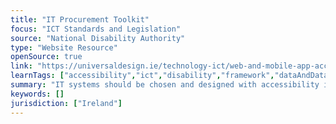 ```yaml
---
title: "IT Procurement Toolkit"
focus: "ICT Standards and Legislation"
source: "National Disability Authority"
type: "Website Resource"
openSource: true
link: "https://universaldesign.ie/technology-ict/web-and-mobile-app-accessibility/it-procurement-toolkit/"
learnTags: ["accessibility","ict","disability","framework","dataAndDataSecurity","procurement"]
summary: "IT systems should be chosen and designed with accessibility in mind. The choice of technologies, and in many cases their design and functionality, is determined by the procurement process."
keywords: []
jurisdiction: ["Ireland"]
---
```

